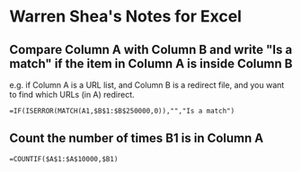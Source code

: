 # Warren Shea's Notes for Excel

## Compare Column A with Column B and write "Is a match" if the item in Column A is inside Column B
e.g. if Column A is a URL list, and Column B is a redirect file, and you want to find which URLs (in A) redirect.

```
=IF(ISERROR(MATCH(A1,$B$1:$B$250000,0)),"","Is a match")
```

## Count the number of times B1 is in Column A

```
=COUNTIF($A$1:$A$10000,$B1)
```
